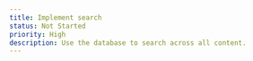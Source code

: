 ```yaml
---
title: Implement search
status: Not Started
priority: High
description: Use the database to search across all content.
---
```

